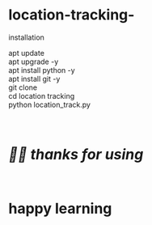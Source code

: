 # location-tracking-

<p> installation</p>
<p> apt update<br>apt upgrade -y<br>apt install python -y<br>apt install git -y<br>git 
clone  <br>cd location tracking<br>
python location_track.py<br><br><br>

<h1><i> 🥲🙂 thanks for using</i><h1> <br>
 happy learning 
